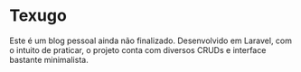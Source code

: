# Texugo

Este é um blog pessoal ainda não finalizado. Desenvolvido em Laravel, com o intuito de
praticar, o projeto conta com diversos CRUDs e interface bastante minimalista.
